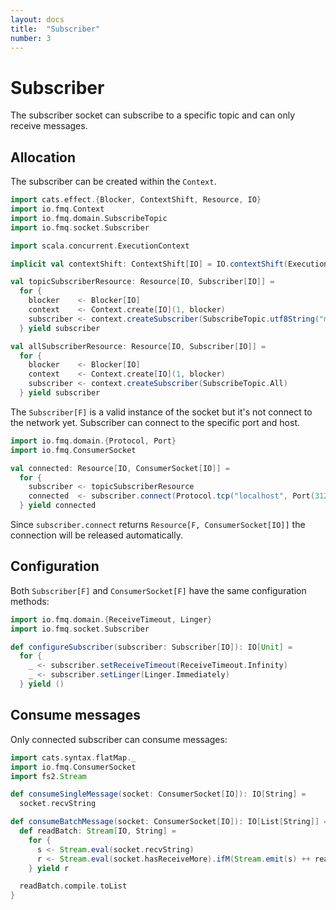 ```yaml
---
layout: docs
title:  "Subscriber"
number: 3
---
```


# Subscriber

The subscriber socket can subscribe to a specific topic and can only receive messages.

## Allocation

The subscriber can be created within the `Context`.     

```scala mdoc:silent
import cats.effect.{Blocker, ContextShift, Resource, IO}
import io.fmq.Context
import io.fmq.domain.SubscribeTopic
import io.fmq.socket.Subscriber

import scala.concurrent.ExecutionContext

implicit val contextShift: ContextShift[IO] = IO.contextShift(ExecutionContext.global)

val topicSubscriberResource: Resource[IO, Subscriber[IO]] =
  for {
    blocker    <- Blocker[IO]
    context    <- Context.create[IO](1, blocker)
    subscriber <- context.createSubscriber(SubscribeTopic.utf8String("my-topic"))
  } yield subscriber

val allSubscriberResource: Resource[IO, Subscriber[IO]] =
  for {
    blocker    <- Blocker[IO]
    context    <- Context.create[IO](1, blocker)
    subscriber <- context.createSubscriber(SubscribeTopic.All)
  } yield subscriber
```

The `Subscriber[F]` is a valid instance of the socket but it's not connect to the network yet. 
Subscriber can connect to the specific port and host.

```scala mdoc:silent
import io.fmq.domain.{Protocol, Port}
import io.fmq.ConsumerSocket

val connected: Resource[IO, ConsumerSocket[IO]] = 
  for {
    subscriber <- topicSubscriberResource
    connected  <- subscriber.connect(Protocol.tcp("localhost", Port(31234)))
  } yield connected
```

Since `subscriber.connect` returns `Resource[F, ConsumerSocket[IO]]` the connection will be released automatically. 

## Configuration

Both `Subscriber[F]` and `ConsumerSocket[F]` have the same configuration methods:
```scala mdoc:silent
import io.fmq.domain.{ReceiveTimeout, Linger}
import io.fmq.socket.Subscriber

def configureSubscriber(subscriber: Subscriber[IO]): IO[Unit] = 
  for {
    _ <- subscriber.setReceiveTimeout(ReceiveTimeout.Infinity)
    _ <- subscriber.setLinger(Linger.Immediately)
  } yield ()
```

## Consume messages

Only connected subscriber can consume messages:

```scala mdoc:silent
import cats.syntax.flatMap._
import io.fmq.ConsumerSocket
import fs2.Stream

def consumeSingleMessage(socket: ConsumerSocket[IO]): IO[String] = 
  socket.recvString

def consumeBatchMessage(socket: ConsumerSocket[IO]): IO[List[String]] = {
  def readBatch: Stream[IO, String] =
    for {
      s <- Stream.eval(socket.recvString)
      r <- Stream.eval(socket.hasReceiveMore).ifM(Stream.emit(s) ++ readBatch, Stream.emit(s))
    } yield r

  readBatch.compile.toList
}
```